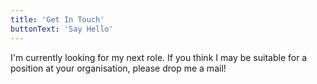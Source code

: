 ```yaml
---
title: 'Get In Touch'
buttonText: 'Say Hello'
---
```


I'm currently looking for my next role. If you think I may be suitable for a position at your organisation, please drop me a mail!
